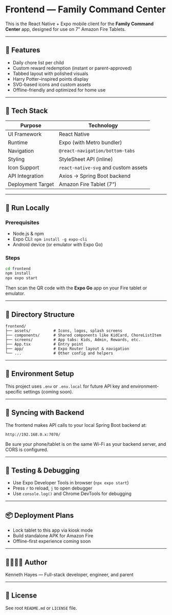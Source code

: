 # Frontend — Family Command Center

This is the React Native + Expo mobile client for the **Family Command Center** app, designed for use on 7" Amazon Fire Tablets.

---

## 📱 Features

- Daily chore list per child
- Custom reward redemption (instant or parent-approved)
- Tabbed layout with polished visuals
- Harry Potter–inspired points display
- SVG-based icons and custom assets
- Offline-friendly and optimized for home use

---

## 🧰 Tech Stack

| Purpose            | Technology             |
| ------------------ | ---------------------- |
| UI Framework       | React Native           |
| Runtime            | Expo (with Metro bundler) |
| Navigation         | `@react-navigation/bottom-tabs` |
| Styling            | StyleSheet API (inline) |
| Icon Support       | `react-native-svg` and custom assets |
| API Integration    | Axios → Spring Boot backend |
| Deployment Target  | Amazon Fire Tablet (7") |

---

## 🚀 Run Locally

### Prerequisites

- Node.js & npm
- Expo CLI: `npm install -g expo-cli`
- Android device (or emulator with Expo Go)

### Steps

```bash
cd frontend
npm install
npx expo start
```

Then scan the QR code with the **Expo Go** app on your Fire tablet or emulator.

---

## 📁 Directory Structure

```
frontend/
├── assets/          # Icons, logos, splash screens
├── components/      # Shared components like KidCard, ChoreListItem
├── screens/         # App tabs: Kids, Admin, Rewards, etc.
├── App.tsx          # Entry point
├── app/             # Expo Router layout & navigation
└── ...              # Other config and helpers
```

---

## 🔧 Environment Setup

This project uses `.env` or `.env.local` for future API key and environment-specific settings (coming soon).

---

## 🔄 Syncing with Backend

The frontend makes API calls to your local Spring Boot backend at:

```
http://192.168.0.x:7070/
```

Be sure your phone/tablet is on the same Wi-Fi as your backend server, and CORS is configured.

---

## 🧪 Testing & Debugging

- Use Expo Developer Tools in browser (`npx expo start`)
- Press `r` to reload, `j` to open debugger
- Use `console.log()` and Chrome DevTools for debugging

---

## 📦 Deployment Plans

- Lock tablet to this app via kiosk mode
- Build standalone APK for Amazon Fire
- Offline-first experience coming soon

---

## 👨‍👩‍👧‍👦 Author

Kenneth Hayes — Full-stack developer, engineer, and parent

---

## 📜 License

See root `README.md` or `LICENSE` file.
